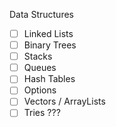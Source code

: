 Data Structures

- [ ] Linked Lists
- [ ] Binary Trees
- [ ] Stacks
- [ ] Queues
- [ ] Hash Tables
- [ ] Options
- [ ] Vectors / ArrayLists
- [ ] Tries ???
